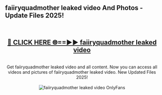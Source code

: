 <h2>faiiryquadmother leaked video And Photos - Update Files 2025!</h2>
<br>
<div align="center">
<h2><a href="https://linkcuts.com/hfmhzwbr" rel="nofollow">🔴 CLICK HERE 🌐==►► faiiryquadmother leaked video</a></h2>
<br>
Get faiiryquadmother leaked video and all content. Now you can access all videos and pictures of faiiryquadmother leaked video. New Updated Files 2025!
<br>
<br>
<a href="https://linkcuts.com/hfmhzwbr" rel="nofollow" data-target="animated-image.originalLink"><img src="https://i.ibb.co.com/WyWwxjT/player-gif2.gif" alt="faiiryquadmother leaked video OnlyFans" style="max-width: 100%; display: inline-block;" data-target="animated-image.originalImage"></a>
</div>
<br>